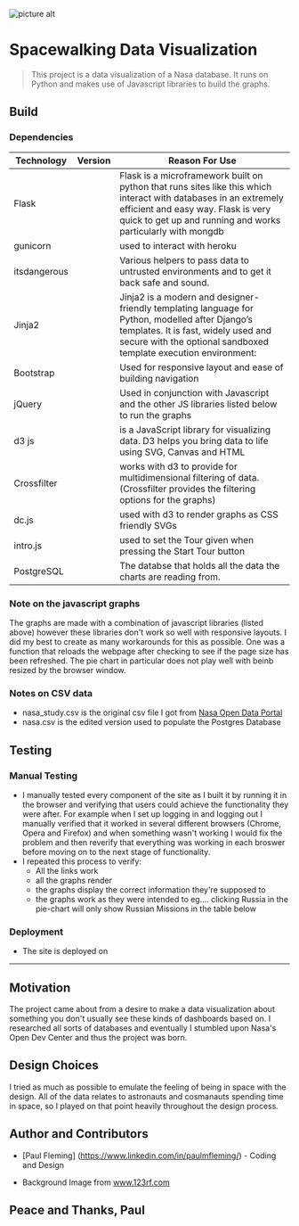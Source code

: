 ![picture alt](https://s3-eu-west-1.amazonaws.com/imom-assets/media/myimages/spacelogo.png)

# Spacewalking Data Visualization

> This project is a data visualization of a Nasa database.
> It runs on Python and makes use of Javascript libraries
> to build the graphs.

## Build

### Dependencies
Technology | Version | Reason For Use
--------- | --------| ------------------
Flask | | Flask is a microframework built on python that runs sites like this which interact with databases in an extremely efficient and easy way. Flask is very quick to get up and running and works particularly with mongdb
gunicorn | | used to interact with heroku 
itsdangerous | | Various helpers to pass data to untrusted environments and to get it back safe and sound.
Jinja2 | | Jinja2 is a modern and designer-friendly templating language for Python, modelled after Django’s templates. It is fast, widely used and secure with the optional sandboxed template execution environment:
Bootstrap |  | Used for responsive layout and ease of building navigation
jQuery | | Used in conjunction with Javascript and the other JS libraries listed below to run the graphs
d3 js | | is a JavaScript library for visualizing data. D3 helps you bring data to life using SVG, Canvas and HTML
Crossfilter | | works with d3 to provide for multidimensional filtering of data. (Crossfilter provides the filtering options for the graphs)
dc.js | | used with d3 to render graphs as CSS friendly SVGs
intro.js | | used to set the Tour given when pressing the Start Tour button
PostgreSQL | | The databse that holds all the data the charts are reading from.

### Note on the javascript graphs
The graphs are made with a combination of javascript libraries (listed above) however these libraries don't work so well with responsive layouts. I did my best to create as many workarounds for this as possible. One was a function that reloads the webpage after checking to see if the page size has been refreshed. The pie chart in particular does not play well with beinb resized by the browser window.

### Notes on CSV data
- nasa_study.csv is the original csv file I got from [Nasa Open Data Portal](https://data.nasa.gov/)
- nasa.csv is the edited version used to populate the Postgres Database 

## Testing

### Manual Testing
* I manually tested every component of the site as I built it by running it in the browser and verifying that users could achieve the functionality they were after. For example when I set up logging in and logging out I manually verified that it worked in several different browsers (Chrome, Opera and Firefox) and when something wasn't working I would fix the problem and then reverify that everything was working in each broswer before moving on to the next stage of functionality. 
* I repeated this process to verify:
    * All the links work 
    * all the graphs render
    * the graphs display the correct information they're supposed to
    * the graphs work as they were intended to eg.... clicking Russia in the pie-chart will only show Russian Missions in the table below

### Deployment
* The site is deployed on 

------------------------------

## Motivation
The project came about from a desire to make a data visualization about something you don't
usually see these kinds of dashboards based on. I researched all sorts of databases and eventually
I stumbled upon Nasa's Open Dev Center and thus the project was born.

## Design Choices
I tried as much as possible to emulate the feeling of being in space with the design. All of the 
data relates to astronauts and cosmanauts spending time in space, so I played on that point 
heavily throughout the design process. 

## Author and Contributors
* [Paul Fleming] (https://www.linkedin.com/in/paulmfleming/) - Coding and Design

* Background Image from www.123rf.com

## Peace and Thanks, Paul
